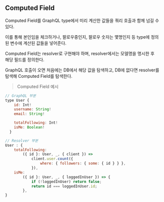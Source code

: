 ## Computed Field

Computed Field를 GraphQL type에서 미리 계산한 값들을 쿼리 호출과 함께 넘길 수 있다.

이를 통해 본인임을 체크하거나, 팔로우중인지, 팔로우 숫자는 몇명인지 등 type에 정의된 변수에 계산된 값들을 넣어준다.

Computed Field는 resolver로 구현해야 하며, resolver에서는 모델명을 명시한 후 해당 필드를 정의한다.

GraphQL 호출이 오면 처음에는 DB에서 해당 값을 탐색하고,
DB에 없다면 resolver를 탐색해 Computed Field를 탐색한다.

> Computed Field 예시

```javascript
// GraphQL 부분
type User {
    id: Int!
    username: String!
    email: String!

    totalFollowing: Int!
    isMe: Boolean!
  }

// Resolver 부분
User : {
    totalFollowing:
        ({ id }: User, _, { client }) =>
            client.user.count({
                where: { followers: { some: { id } } },
            }),
    isMe:
        ({ id }: User, _, { loggedInUser }) => {
            if (!loggedInUser) return false;
            return id === loggedInUser.id;
        },
}

```
